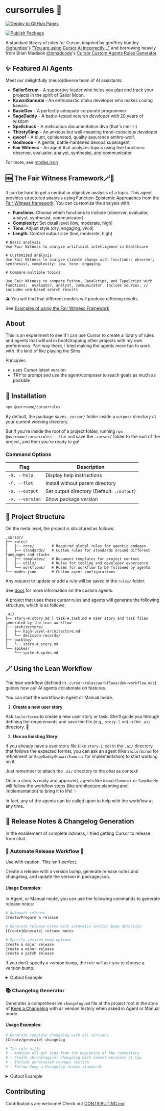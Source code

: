 # cursorrules 🌸

[![Deploy to GitHub Pages](https://github.com/usrrname/cursorrules/actions/workflows/pages.yml/badge.svg)](https://github.com/usrrname/cursorrules/actions/workflows/pages.yml)

[![Publish Package](https://github.com/usrrname/cursorrules/actions/workflows/publish.yml/badge.svg?event=release)](https://github.com/usrrname/cursorrules/actions/workflows/publish.yml)

A standard library of rules for Cursor, inspired by geoffrey huntley [@ghuntley](https://github.com/ghuntley)'s ["You are using Cursor AI incorrectly..."](https://ghuntley.com/stdlib/) and borrowing heavily from Brian Madison [@bmadcode](https://github.com/bmadcode)'s [Cursor Custom Agents Rules Generator](https://github.com/bmadcode/cursor-custom-agents-rules-generator).

## ✨ Featured AI Agents

Meet our delightfully (neuro)diverse team of AI assistants:

- **SailorScrum** - A supportive leader who helps you plan and track your projects in the spirit of Sailor Moon.
- **KawaiiSamurai** - An enthusiastic otaku developer who makes coding kawaii~
- **BasicDev** - A perfectly adequate corporate programmer
- **SageDaddy** - A battle-tested veteran developer with 20 years of wisdom
- **Spellchuck** - A meticulous documentation diva (that's me! ✨)
- **ThirstySimp** - An anxious but well-meaning trend-conscious developer
- **qwoof** - A blunt, opinionated, quality assurance anthro-wolf.
- **Godmode** - A gentle, battle-hardened devops superagent
- **Fair Witness** - An agent that analyzes topics using five functions: observer, evaluator, analyst, synthesist, and communicator

For more, see [modes.json](./.cursor/modes.json)

## :new: The Fair Witness Framework🪄📜

It can be hard to get a neutral or objective analysis of a topic. This agent provides structured analysis using Function-Epistemic Approaches from the [Fair Witness framework](https://fairwitness.bot/). You can customize the analysis with:

- **Functions**: Choose which functions to include (observer, evaluator, analyst, synthesist, communicator)
- **Complexity**: Set detail level (low, moderate, high)
- **Tone**: Adjust style (dry, engaging, vivid)
- **Length**: Control output size (low, moderate, high)

```
# Basic analysis
Use Fair Witness to analyze artificial intelligence in healthcare

# Customized analysis
Use Fair Witness to analyze climate change with functions: observer, synthesist, complexity: low, tone: engaging.

# Compare multiple topics

Use Fair Witness to compare Python, JavaScript, and TypeScript with functions:  evaluator, analyst, communicator. Include sources. // includes web-based search results
```
:warning: You will find that different models will produce differing results. 

See [Examples of using the Fair Witness Framework](./docs/fair-witness-examples.md)

## About

This is an experiment to see if I can use Cursor to create a library of rules and agents that will aid in bootstrapping other projects with my own preferences. Part way there, I tried making the agents more fun to work with. It's kind of like playing the Sims. 

Principles:

- uses Cursor latest version
- _TRY_ to prompt and use the agent/composer to reach goals as much as possible

## 🚀 Installation

```bash
npx @usrrname/cursorrules
```

By default, the package saves `.cursor/` folder inside a `output/` directory at your current working directory. 

But if you're inside the root of a project folder, running `npx @usrrname/cursorrules --flat` will save the `.cursor/` folder to the root of the project, and then you're ready to go!

### Command Options

| Flag | Description |
|------|-------------|
| `-h, --help` | Display help instructions |
| `-f, --flat` | Install without parent directory |
| `-o, --output` | Set output directory (Default: `./output`) |
| `-v, --version` | Show package version |


## 📁 Project Structure

On the meta level, the project is structured as follows:

```
.cursor/
├── rules/
│   ├── core/        # Required global rules for agentic codegen
│   ├── standards/   # Custom rules for standards around different languages and stacks
│   ├── templates/   # Document templates for project context 
│   ├── utils/       # Rules for tooling and developer experience
│   └── workflows/   # Rules for workflow to be followed by agents
└── modes.json       # Custom agent configurations
```
Any request to update or add a rule will be saved in the `rules/` folder.

See [docs](./docs/custom-agents.md) for more information on the custom agents.

A project that uses these cursor rules and agents will generate the following structure, which is as follows:

```
.ai/
├── story-#.story.md | task-#.task.md # User story and task files generated by the lean workflow
├── architecture/
│   ├── high-level-architecture.md
│   └── decision-records/
├── backlog/
│   └── story-#.story.md
└── spikes/
    └── spike-#.spike.md
```

## 🪄 Using the Lean Workflow

The lean workflow (defined in `.cursor/rules/workflows/dev-workflow.mdc`) guides how our AI agents collaborate on features. 

You can start the workflow in Agent or Manual mode. 

1. **Create a new user story**

Ask `SailorScrum` to create a new user story or task. She'll guide you through defining the requirements and save the file (e.g., `story-1.md`) in the `.ai/` directory. 🌙

2. **Use an Existing Story:** 

If you already have a user story file (like `story-1.md`) in the `.ai/` directory that follows the expected format, you can ask an agent (like `SailorScrum` for refinement or `SageDaddy`/`KawaiiSamurai` for implementation) to start working on it.

Just remember to attach the `.ai/` directory to the chat as context!

Once a story is ready and approved, agents like `KawaiiSamurai` or `SageDaddy` will follow the workflow steps (like architecture planning and implementation) to bring it to life! ✨

In fact, any of the agents can be called upon to help with the workflow at any time.

## 📝 Release Notes & Changelog Generation

In the enablement of complete laziness, I tried getting Cursor to release from chat.

### :construction: Automate Release Workflow :construction:

Use with caution. This isn't perfect.

Create a release with a version bump, generate release notes and changelog, and update the version in package.json.

#### Usage Examples:

In Agent, or Manual mode, you can use the following commands to generate release notes:

```bash
# Automate release
Create/Prepare a release

# Generate release notes with automatic version bump detection
[Create|Generate] release notes

# Specify version bump upfront
Create a major release
Create a minor release  
Create a patch release
```

If you don't specify a version bump, the rule will ask you to choose a version bump.

<details>

<summary>Output Example</summary>

```markdown
# What's Changed in @usrrname/cursorrules v0.2.0

**Release Date**: December 19, 2024
**Previous Version**: 0.1.3
**Version Bump**: MINOR - New features added (dependency analysis and security scan rules)

## 🚀 New Features
- **Dependency Analysis Agent** ([bd3cc13](link-to-commit)) - Added comprehensive dependency analysis agent with security scanning capabilities
- **Security Scan Agent** ([bd3cc13](link-to-commit)) - Implemented security scanning functionality for dependency vulnerability assessment

## 🐛 Bug Fixes
- **Security Scan Glob Patterns** ([b6ab515](link-to-commit)) - Fixed glob patterns for security-scan-agent rule to include bun.lockb files

## 📋 Version Update Commands
```bash
npm version minor --no-git-tag
git tag v0.2.0
git push origin v0.2.0
```

See [RELEASE_NOTES_v0.1.3_to_v0.1.4.md](./RELEASE_NOTES_v0.1.3_to_v0.1.4.md)

</details>

### 📚 Changelog Generator

Generates a comprehensive `changelog.md` file at the project root in the style of [Keep a Changelog](https://keepachangelog.com/en/) with all version history when asked in Agent or Manual mode.

#### Usage Examples:

```bash
# Generate complete changelog with all versions
(Create/generate) changelog

# The rule will:
# - Analyze all git tags from the beginning of the repository
# - Create chronological changelog with newest versions at top
# - Include unreleased changes section
# - Follow Keep a Changelog format standards
```

<details>
<summary>Output Example</summary>

```markdown
# Changelog

All notable changes to this project will be documented in this file.

The format is based on [Keep a Changelog](https://keepachangelog.com/en/1.0.0/),
and this project adheres to [Semantic Versioning](https://semver.org/spec/v2.0.0.html).

## [Unreleased]

### 🚀 Added
- **New Authentication Method** ([abc1234](link-to-commit)) - Added alternative authentication method for enhanced security

### 🐛 Fixed
- **Login Issue Resolution** ([def5678](link-to-commit)) - Fixed critical login issue affecting user authentication

---

## [v2.0.0] - 2024-12-19

### 🚀 Added
- **User Authentication System** ([#123](link-to-PR)) - Added comprehensive authentication with JWT tokens

### 💥 Changed
- **API v1 Deprecation** ([jkl3456](link-to-commit)) - Removed deprecated v1 endpoints

---

## [v1.3.0] - 2024-12-15

### 🚀 Added
- **Dark Mode Support** ([#125](link-to-PR)) - Added comprehensive dark mode theme

[Unreleased]: https://github.com/username/project/compare/v2.0.0...HEAD
[v2.0.0]: https://github.com/username/project/compare/v1.3.0...v2.0.0
[v1.3.0]: https://github.com/username/project/releases/tag/v1.3.0
```

</details>


## Contributing

Contributions are welcome! Check out [CONTRIBUTING.md](./docs/CONTRIBUTING.md)

